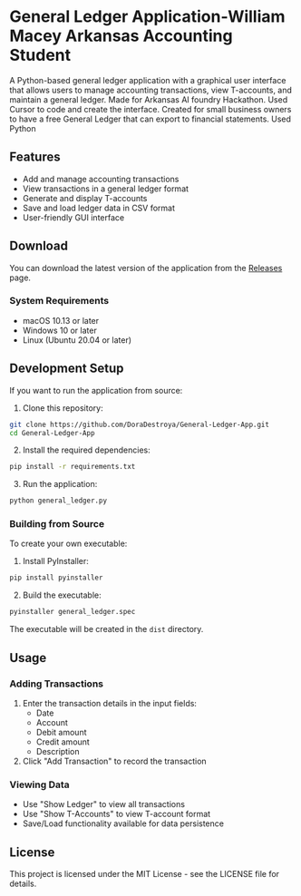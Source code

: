 # General Ledger Application-William Macey Arkansas Accounting Student

A Python-based general ledger application with a graphical user interface that allows users to manage accounting transactions, view T-accounts, and maintain a general ledger. Made for Arkansas AI foundry Hackathon. Used Cursor to code and create the interface.
Created for small business owners to have a free General Ledger that can export to financial statements.
Used Python

## Features

- Add and manage accounting transactions
- View transactions in a general ledger format
- Generate and display T-accounts
- Save and load ledger data in CSV format
- User-friendly GUI interface

## Download

You can download the latest version of the application from the [Releases](https://github.com/DoraDestroya/General-Ledger-App/releases) page.

### System Requirements
- macOS 10.13 or later
- Windows 10 or later
- Linux (Ubuntu 20.04 or later)

## Development Setup

If you want to run the application from source:

1. Clone this repository:
```bash
git clone https://github.com/DoraDestroya/General-Ledger-App.git
cd General-Ledger-App
```

2. Install the required dependencies:
```bash
pip install -r requirements.txt
```

3. Run the application:
```bash
python general_ledger.py
```

### Building from Source

To create your own executable:

1. Install PyInstaller:
```bash
pip install pyinstaller
```

2. Build the executable:
```bash
pyinstaller general_ledger.spec
```

The executable will be created in the `dist` directory.

## Usage

### Adding Transactions
1. Enter the transaction details in the input fields:
   - Date
   - Account
   - Debit amount
   - Credit amount
   - Description
2. Click "Add Transaction" to record the transaction

### Viewing Data
- Use "Show Ledger" to view all transactions
- Use "Show T-Accounts" to view T-account format
- Save/Load functionality available for data persistence

## License

This project is licensed under the MIT License - see the LICENSE file for details.

